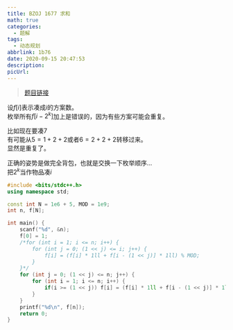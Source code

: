 ```yaml
---
title: BZOJ 1677 求和
math: true
categories:
  - 题解
tags:
  - 动态规划
abbrlink: 1b76
date: 2020-09-15 20:47:53
description:
picUrl:
---
```



>[题目链接](https://darkbzoj.tk/problem/1677)  

设$f[i]$表示凑成$i$的方案数。  
枚举所有$f[i-2^k]$加上是错误的，因为有些方案可能会重复。  

比如现在要凑$7$  
有可能从$5=1+2+2$或者$6=2+2+2$转移过来。  
显然是重复了。  

正确的姿势是做完全背包，也就是交换一下枚举顺序...  
把$2^k$当作物品凑$i$  

```cpp
#include <bits/stdc++.h>
using namespace std;

const int N = 1e6 + 5, MOD = 1e9;
int n, f[N];

int main() {
    scanf("%d", &n);
	f[0] = 1;
	/*for (int i = 1; i <= n; i++) {
		for (int j = 0; (1 << j) <= i; j++) {
			f[i] = (f[i] * 1ll + f[i - (1 << j)] * 1ll) % MOD;
		}
	}*/
	for (int j = 0; (1 << j) <= n; j++) {
		for (int i = 1; i <= n; i++) {
			if(i >= (1 << j)) f[i] = (f[i] * 1ll + f[i - (1 << j)] * 1ll) % MOD;
		}
	}
	printf("%d\n", f[n]);
	return 0;
}

```
